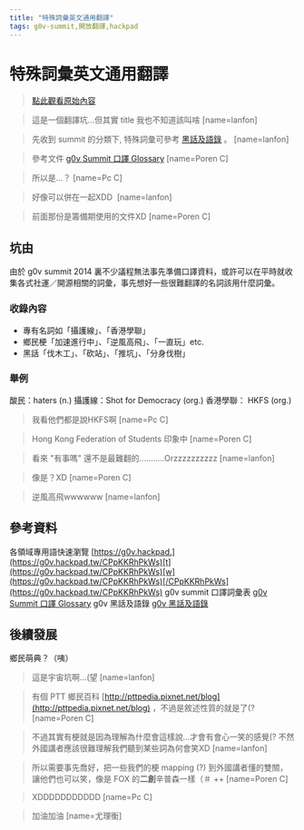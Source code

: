 ```yaml
---
title: "特殊詞彙英文通用翻譯"
tags: g0v-summit,開放翻譯,hackpad
---
```


# 特殊詞彙英文通用翻譯

> [點此觀看原始內容](https://g0v.hackpad.tw/2fsvJFyCOr5)

> 這是一個翻譯坑...但其實 title 我也不知道該叫啥
> [name=lanfon]

> 先收到 summit 的分類下, 特殊詞彙可參考 [黑話及語錄](https://g0v.hackpad.tw/g0v--MI7fGNIdygb) 。
> [name=lanfon]

> 參考文件 [g0v Summit 口譯 Glossary](https://g0v.hackpad.tw/vjbMYVgK9gZ)
> [name=Poren C]

> 所以是…？
> [name=Pc C]

> 好像可以併在一起XDD 
> [name=lanfon]

> 前面那份是籌備期使用的文件XD
> [name=Poren C]


## 坑由

由於 g0v summit 2014 裏不少議程無法事先準備口譯資料，或許可以在平時就收集各式社運／開源相關的詞彙，事先想好一些很難翻譯的名詞該用什麼詞彙。

### 收錄內容

- 專有名詞如「攝護線」、「香港學聯」
- 鄉民梗「加速進行中」、「逆風高飛」、「一直玩」etc.
- 黑話「伐木工」、「砍站」、「推坑」、「分身伐樹」

### 舉例

酸民：haters (n.)
攝護線：Shot for Democracy (org.)
香港學聯： HKFS (org.)
> 我看他們都是說HKFS啊
> [name=Pc C]

> Hong Kong Federation of Students 印象中
> [name=Poren C]

> 看來 "有事嗎" 還不是最難翻的...........Orzzzzzzzzzz
> [name=lanfon]

> 像是？XD
> [name=Poren C]

> 逆風高飛wwwwww
> [name=lanfon]


## 參考資料

各領域專用語快速瀏覽 [https://g0v.hackpad.](https://g0v.hackpad.tw/CPpKKRhPkWs)[t](https://g0v.hackpad.tw/CPpKKRhPkWs)[w](https://g0v.hackpad.tw/CPpKKRhPkWs)[/CPpKKRhPkWs](https://g0v.hackpad.tw/CPpKKRhPkWs)
g0v summit 口譯詞彙表 [g0v Summit 口譯 Glossary](https://g0v.hackpad.tw/vjbMYVgK9gZ)
g0v 黑話及語錄 [g0v 黑話及語錄](https://g0v.hackpad.tw/MI7fGNIdygb)

## 後續發展

鄉民萌典？（咦）
> 這是宇宙坑啊...(望
> [name=lanfon]

> 有個 PTT 鄉民百科 [http://pttpedia.pixnet.net/blog](http://pttpedia.pixnet.net/blog) ，不過是敘述性質的就是了(?
> [name=Poren C]

> 不過其實有梗就是因為理解為什麼會這樣說...才會有會心一笑的感覺(? 不然外國講者應該很難理解我們聽到某些詞為何會笑XD
> [name=lanfon]

> 所以需要事先喬好，把一些我們的梗 mapping (?) 到外國講者懂的雙關，讓他們也可以笑，像是 FOX 的**二創**辛普森一樣（＃ ++
> [name=Poren C]

> XDDDDDDDDDDD
> [name=Pc C]

> 加油加油
> [name=尤理衡]


